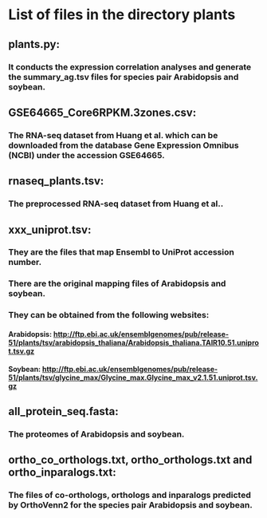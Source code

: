 # List of files in the directory plants

## plants.py:
### It conducts the expression correlation analyses and generate the summary_ag.tsv files for species pair Arabidopsis and soybean. 

## GSE64665_Core6RPKM.3zones.csv:
### The RNA-seq dataset from Huang et al. which can be downloaded from the database Gene Expression Omnibus (NCBI) under the accession GSE64665.

## rnaseq_plants.tsv:
### The preprocessed RNA-seq dataset from Huang et al..

## xxx_uniprot.tsv: 
### They are the files that map Ensembl to UniProt accession number. 
### There are the original mapping files of Arabidopsis and soybean. 
###  They can be obtained from the following websites: 
#### Arabidopsis: http://ftp.ebi.ac.uk/ensemblgenomes/pub/release-51/plants/tsv/arabidopsis_thaliana/Arabidopsis_thaliana.TAIR10.51.uniprot.tsv.gz
#### Soybean: http://ftp.ebi.ac.uk/ensemblgenomes/pub/release-51/plants/tsv/glycine_max/Glycine_max.Glycine_max_v2.1.51.uniprot.tsv.gz


## all_protein_seq.fasta:
### The proteomes of Arabidopsis and soybean. 

## ortho_co_orthologs.txt, ortho_orthologs.txt and ortho_inparalogs.txt: 
### The files of co-orthologs, orthologs and inparalogs predicted by OrthoVenn2 for the species pair Arabidopsis and soybean. 
